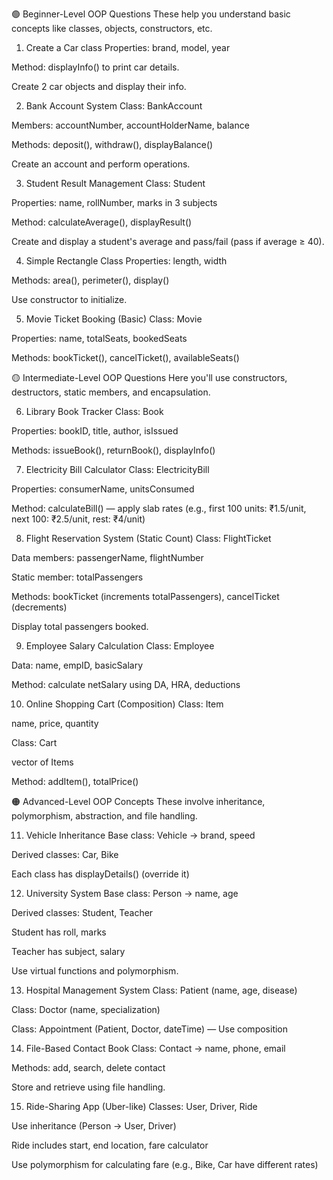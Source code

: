 🟢 Beginner-Level OOP Questions
These help you understand basic concepts like classes, objects, constructors, etc.

1. Create a Car class
Properties: brand, model, year

Method: displayInfo() to print car details.

Create 2 car objects and display their info.

2. Bank Account System
Class: BankAccount

Members: accountNumber, accountHolderName, balance

Methods: deposit(), withdraw(), displayBalance()

Create an account and perform operations.

3. Student Result Management
Class: Student

Properties: name, rollNumber, marks in 3 subjects

Method: calculateAverage(), displayResult()

Create and display a student's average and pass/fail (pass if average ≥ 40).

4. Simple Rectangle Class
Properties: length, width

Methods: area(), perimeter(), display()

Use constructor to initialize.

5. Movie Ticket Booking (Basic)
Class: Movie

Properties: name, totalSeats, bookedSeats

Methods: bookTicket(), cancelTicket(), availableSeats()

🟡 Intermediate-Level OOP Questions
Here you'll use constructors, destructors, static members, and encapsulation.

6. Library Book Tracker
Class: Book

Properties: bookID, title, author, isIssued

Methods: issueBook(), returnBook(), displayInfo()

7. Electricity Bill Calculator
Class: ElectricityBill

Properties: consumerName, unitsConsumed

Method: calculateBill() — apply slab rates (e.g., first 100 units: ₹1.5/unit, next 100: ₹2.5/unit, rest: ₹4/unit)

8. Flight Reservation System (Static Count)
Class: FlightTicket

Data members: passengerName, flightNumber

Static member: totalPassengers

Methods: bookTicket (increments totalPassengers), cancelTicket (decrements)

Display total passengers booked.

9. Employee Salary Calculation
Class: Employee

Data: name, empID, basicSalary

Method: calculate netSalary using DA, HRA, deductions

10. Online Shopping Cart (Composition)
Class: Item

name, price, quantity

Class: Cart

vector of Items

Method: addItem(), totalPrice()

🟠 Advanced-Level OOP Concepts
These involve inheritance, polymorphism, abstraction, and file handling.

11. Vehicle Inheritance
Base class: Vehicle → brand, speed

Derived classes: Car, Bike

Each class has displayDetails() (override it)

12. University System
Base class: Person → name, age

Derived classes: Student, Teacher

Student has roll, marks

Teacher has subject, salary

Use virtual functions and polymorphism.

13. Hospital Management System
Class: Patient (name, age, disease)

Class: Doctor (name, specialization)

Class: Appointment (Patient, Doctor, dateTime) — Use composition

14. File-Based Contact Book
Class: Contact → name, phone, email

Methods: add, search, delete contact

Store and retrieve using file handling.

15. Ride-Sharing App (Uber-like)
Classes: User, Driver, Ride

Use inheritance (Person → User, Driver)

Ride includes start, end location, fare calculator

Use polymorphism for calculating fare (e.g., Bike, Car have different rates)